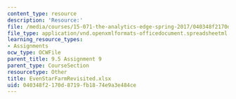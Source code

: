 ```yaml
---
content_type: resource
description: 'Resource:'
file: /media/courses/15-071-the-analytics-edge-spring-2017/040348f2170d8719fb1874e9a3e484ce_EvenStarFarmRevisited.xlsx
file_type: application/vnd.openxmlformats-officedocument.spreadsheetml.sheet
learning_resource_types:
- Assignments
ocw_type: OCWFile
parent_title: 9.5 Assignment 9
parent_type: CourseSection
resourcetype: Other
title: EvenStarFarmRevisited.xlsx
uid: 040348f2-170d-8719-fb18-74e9a3e484ce
---
```

